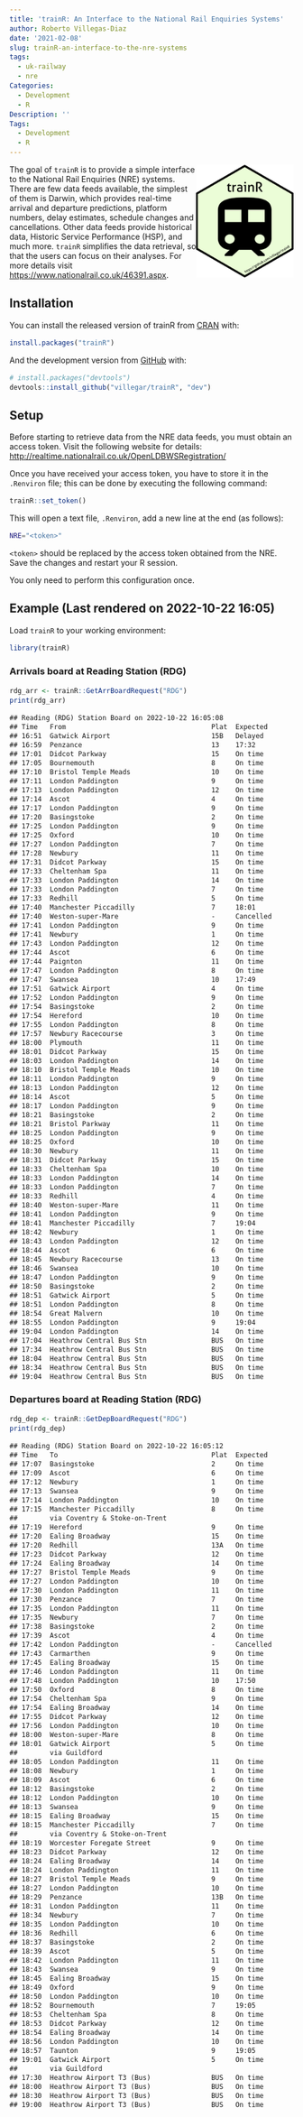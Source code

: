 ```yaml
---
title: 'trainR: An Interface to the National Rail Enquiries Systems'
author: Roberto Villegas-Diaz
date: '2021-02-08'
slug: trainR-an-interface-to-the-nre-systems
tags:
  - uk-railway
  - nre
Categories:
  - Development
  - R
Description: ''
Tags:
  - Development
  - R
---
```


<img src="https://raw.githubusercontent.com/villegar/trainR/main/inst/images/logo.png" alt="logo" align="right" height=200px/>

The goal of `trainR` is to provide a simple interface to the 
National Rail Enquiries (NRE) systems. There are few data feeds 
available, the simplest of them is Darwin, which provides real-time 
arrival and departure predictions, platform numbers, delay estimates, 
schedule changes and cancellations. Other data feeds provide historical 
data, Historic Service Performance (HSP), and much more. `trainR` 
simplifies the data retrieval, so that the users can focus on their 
analyses. For more details visit 
https://www.nationalrail.co.uk/46391.aspx.

## Installation

You can install the released version of trainR from [CRAN](https://CRAN.R-project.org) with:

``` r
install.packages("trainR")
```

And the development version from [GitHub](https://github.com/) with:

``` r
# install.packages("devtools")
devtools::install_github("villegar/trainR", "dev")
```

## Setup
Before starting to retrieve data from the NRE data feeds, you must obtain an access token. 
Visit the following website for details: http://realtime.nationalrail.co.uk/OpenLDBWSRegistration/

Once you have received your access token, you have to store it in the `.Renviron` file; this can be 
done by executing the following command:


```r
trainR::set_token()
```

This will open a text file, `.Renviron`, add a new line at the end (as follows):

```bash
NRE="<token>"
```

`<token>` should be replaced by the access token obtained from the NRE. Save the changes and restart 
your R session.

You only need to perform this configuration once.

## Example (Last rendered on 2022-10-22 16:05)

Load `trainR` to your working environment:

```r
library(trainR)
```

### Arrivals board at Reading Station (RDG)


```r
rdg_arr <- trainR::GetArrBoardRequest("RDG")
print(rdg_arr)
```

```
## Reading (RDG) Station Board on 2022-10-22 16:05:08
## Time   From                                    Plat  Expected
## 16:51  Gatwick Airport                         15B   Delayed
## 16:59  Penzance                                13    17:32
## 17:01  Didcot Parkway                          15    On time
## 17:05  Bournemouth                             8     On time
## 17:10  Bristol Temple Meads                    10    On time
## 17:11  London Paddington                       9     On time
## 17:13  London Paddington                       12    On time
## 17:14  Ascot                                   4     On time
## 17:17  London Paddington                       9     On time
## 17:20  Basingstoke                             2     On time
## 17:25  London Paddington                       9     On time
## 17:25  Oxford                                  10    On time
## 17:27  London Paddington                       7     On time
## 17:28  Newbury                                 11    On time
## 17:31  Didcot Parkway                          15    On time
## 17:33  Cheltenham Spa                          11    On time
## 17:33  London Paddington                       14    On time
## 17:33  London Paddington                       7     On time
## 17:33  Redhill                                 5     On time
## 17:40  Manchester Piccadilly                   7     18:01
## 17:40  Weston-super-Mare                       -     Cancelled
## 17:41  London Paddington                       9     On time
## 17:41  Newbury                                 1     On time
## 17:43  London Paddington                       12    On time
## 17:44  Ascot                                   6     On time
## 17:44  Paignton                                11    On time
## 17:47  London Paddington                       8     On time
## 17:47  Swansea                                 10    17:49
## 17:51  Gatwick Airport                         4     On time
## 17:52  London Paddington                       9     On time
## 17:54  Basingstoke                             2     On time
## 17:54  Hereford                                10    On time
## 17:55  London Paddington                       8     On time
## 17:57  Newbury Racecourse                      3     On time
## 18:00  Plymouth                                11    On time
## 18:01  Didcot Parkway                          15    On time
## 18:03  London Paddington                       14    On time
## 18:10  Bristol Temple Meads                    10    On time
## 18:11  London Paddington                       9     On time
## 18:13  London Paddington                       12    On time
## 18:14  Ascot                                   5     On time
## 18:17  London Paddington                       9     On time
## 18:21  Basingstoke                             2     On time
## 18:21  Bristol Parkway                         11    On time
## 18:25  London Paddington                       9     On time
## 18:25  Oxford                                  10    On time
## 18:30  Newbury                                 11    On time
## 18:31  Didcot Parkway                          15    On time
## 18:33  Cheltenham Spa                          10    On time
## 18:33  London Paddington                       14    On time
## 18:33  London Paddington                       7     On time
## 18:33  Redhill                                 4     On time
## 18:40  Weston-super-Mare                       11    On time
## 18:41  London Paddington                       9     On time
## 18:41  Manchester Piccadilly                   7     19:04
## 18:42  Newbury                                 1     On time
## 18:43  London Paddington                       12    On time
## 18:44  Ascot                                   6     On time
## 18:45  Newbury Racecourse                      13    On time
## 18:46  Swansea                                 10    On time
## 18:47  London Paddington                       9     On time
## 18:50  Basingstoke                             2     On time
## 18:51  Gatwick Airport                         5     On time
## 18:51  London Paddington                       8     On time
## 18:54  Great Malvern                           10    On time
## 18:55  London Paddington                       9     19:04
## 19:04  London Paddington                       14    On time
## 17:04  Heathrow Central Bus Stn                BUS   On time
## 17:34  Heathrow Central Bus Stn                BUS   On time
## 18:04  Heathrow Central Bus Stn                BUS   On time
## 18:34  Heathrow Central Bus Stn                BUS   On time
## 19:04  Heathrow Central Bus Stn                BUS   On time
```

### Departures board at Reading Station (RDG)


```r
rdg_dep <- trainR::GetDepBoardRequest("RDG")
print(rdg_dep)
```

```
## Reading (RDG) Station Board on 2022-10-22 16:05:12
## Time   To                                      Plat  Expected
## 17:07  Basingstoke                             2     On time
## 17:09  Ascot                                   6     On time
## 17:12  Newbury                                 1     On time
## 17:13  Swansea                                 9     On time
## 17:14  London Paddington                       10    On time
## 17:15  Manchester Piccadilly                   8     On time
##        via Coventry & Stoke-on-Trent           
## 17:19  Hereford                                9     On time
## 17:20  Ealing Broadway                         15    On time
## 17:20  Redhill                                 13A   On time
## 17:23  Didcot Parkway                          12    On time
## 17:24  Ealing Broadway                         14    On time
## 17:27  Bristol Temple Meads                    9     On time
## 17:27  London Paddington                       10    On time
## 17:30  London Paddington                       11    On time
## 17:30  Penzance                                7     On time
## 17:35  London Paddington                       11    On time
## 17:35  Newbury                                 7     On time
## 17:38  Basingstoke                             2     On time
## 17:39  Ascot                                   4     On time
## 17:42  London Paddington                       -     Cancelled
## 17:43  Carmarthen                              9     On time
## 17:45  Ealing Broadway                         15    On time
## 17:46  London Paddington                       11    On time
## 17:48  London Paddington                       10    17:50
## 17:50  Oxford                                  8     On time
## 17:54  Cheltenham Spa                          9     On time
## 17:54  Ealing Broadway                         14    On time
## 17:55  Didcot Parkway                          12    On time
## 17:56  London Paddington                       10    On time
## 18:00  Weston-super-Mare                       8     On time
## 18:01  Gatwick Airport                         5     On time
##        via Guildford                           
## 18:05  London Paddington                       11    On time
## 18:08  Newbury                                 1     On time
## 18:09  Ascot                                   6     On time
## 18:12  Basingstoke                             2     On time
## 18:12  London Paddington                       10    On time
## 18:13  Swansea                                 9     On time
## 18:15  Ealing Broadway                         15    On time
## 18:15  Manchester Piccadilly                   7     On time
##        via Coventry & Stoke-on-Trent           
## 18:19  Worcester Foregate Street               9     On time
## 18:23  Didcot Parkway                          12    On time
## 18:24  Ealing Broadway                         14    On time
## 18:24  London Paddington                       11    On time
## 18:27  Bristol Temple Meads                    9     On time
## 18:27  London Paddington                       10    On time
## 18:29  Penzance                                13B   On time
## 18:31  London Paddington                       11    On time
## 18:34  Newbury                                 7     On time
## 18:35  London Paddington                       10    On time
## 18:36  Redhill                                 6     On time
## 18:37  Basingstoke                             2     On time
## 18:39  Ascot                                   5     On time
## 18:42  London Paddington                       11    On time
## 18:43  Swansea                                 9     On time
## 18:45  Ealing Broadway                         15    On time
## 18:49  Oxford                                  9     On time
## 18:50  London Paddington                       10    On time
## 18:52  Bournemouth                             7     19:05
## 18:53  Cheltenham Spa                          8     On time
## 18:53  Didcot Parkway                          12    On time
## 18:54  Ealing Broadway                         14    On time
## 18:56  London Paddington                       10    On time
## 18:57  Taunton                                 9     19:05
## 19:01  Gatwick Airport                         5     On time
##        via Guildford                           
## 17:30  Heathrow Airport T3 (Bus)               BUS   On time
## 18:00  Heathrow Airport T3 (Bus)               BUS   On time
## 18:30  Heathrow Airport T3 (Bus)               BUS   On time
## 19:00  Heathrow Airport T3 (Bus)               BUS   On time
```
